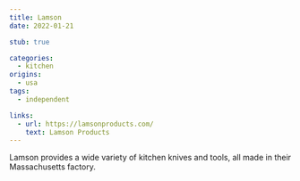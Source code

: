 ```yaml
---
title: Lamson
date: 2022-01-21

stub: true

categories:
  - kitchen
origins:
  - usa
tags:
  - independent

links:
  - url: https://lamsonproducts.com/
    text: Lamson Products
---
```


Lamson provides a wide variety of kitchen knives and tools, all made in their
Massachusetts factory.
